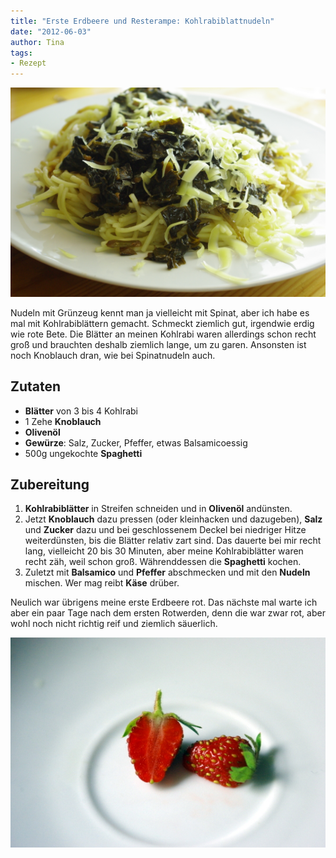 ```yaml
---
title: "Erste Erdbeere und Resterampe: Kohlrabiblattnudeln"
date: "2012-06-03" 
author: Tina
tags:
- Rezept
---
```


[![](images/imgp9049.jpg "Spaghetti mit KohlrabiblÃ¤ttern")](http://apfeleimer.wordpress.com/2012/06/03/erste-erdbeere-und-resterampe-kohlrabiblattnudeln/spaghetti-mit-kohlrabibla%c2%a4ttern/)

Nudeln mit Grünzeug kennt man ja vielleicht mit Spinat, aber ich habe es mal mit Kohlrabiblättern gemacht. Schmeckt ziemlich gut, irgendwie erdig wie rote Bete. Die Blätter an meinen Kohlrabi waren allerdings schon recht groß und brauchten deshalb ziemlich lange, um zu garen. Ansonsten ist noch Knoblauch dran, wie bei Spinatnudeln auch.

## Zutaten

- **Blätter** von 3 bis 4 Kohlrabi
- 1 Zehe **Knoblauch**
- **Olivenöl**
- **Gewürze**: Salz, Zucker, Pfeffer, etwas Balsamicoessig
- 500g ungekochte **Spaghetti**

## Zubereitung

1. **Kohlrabiblätter** in Streifen schneiden und in **Olivenöl** andünsten.
2. Jetzt **Knoblauch** dazu pressen (oder kleinhacken und dazugeben), **Salz** und **Zucker** dazu und bei geschlossenem Deckel bei niedriger Hitze weiterdünsten, bis die Blätter relativ zart sind. Das dauerte bei mir recht lang, vielleicht 20 bis 30 Minuten, aber meine Kohlrabiblätter waren recht zäh, weil schon groß. Währenddessen die **Spaghetti** kochen.
3. Zuletzt mit **Balsamico** und **Pfeffer** abschmecken und mit den **Nudeln** mischen. Wer mag reibt **Käse** drüber.

Neulich war übrigens meine erste Erdbeere rot. Das nächste mal warte ich aber ein paar Tage nach dem ersten Rotwerden, denn die war zwar rot, aber wohl noch nicht richtig reif und ziemlich säuerlich.

[![](images/imgp9063.jpg "Erdbeere")](http://apfeleimer.wordpress.com/2012/06/03/erste-erdbeere-und-resterampe-kohlrabiblattnudeln/imgp9063/)
